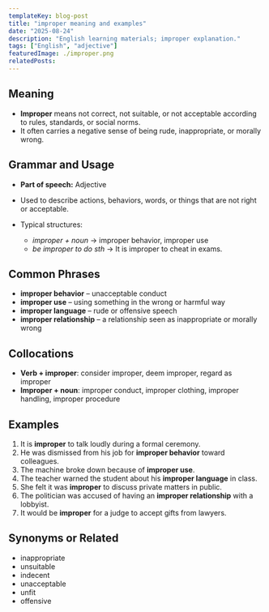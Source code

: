 ```yaml
---
templateKey: blog-post
title: "improper meaning and examples"
date: "2025-08-24"
description: "English learning materials; improper explanation."
tags: ["English", "adjective"]
featuredImage: ./improper.png
relatedPosts:
---
```


## Meaning

- **Improper** means not correct, not suitable, or not acceptable according to rules, standards, or social norms.
- It often carries a negative sense of being rude, inappropriate, or morally wrong.

## Grammar and Usage

- **Part of speech:** Adjective
- Used to describe actions, behaviors, words, or things that are not right or acceptable.
- Typical structures:

  - _improper + noun_ → improper behavior, improper use
  - _be improper to do sth_ → It is improper to cheat in exams.

## Common Phrases

- **improper behavior** – unacceptable conduct
- **improper use** – using something in the wrong or harmful way
- **improper language** – rude or offensive speech
- **improper relationship** – a relationship seen as inappropriate or morally wrong

## Collocations

- **Verb + improper**: consider improper, deem improper, regard as improper
- **Improper + noun**: improper conduct, improper clothing, improper handling, improper procedure

## Examples

1. It is **improper** to talk loudly during a formal ceremony.
2. He was dismissed from his job for **improper behavior** toward colleagues.
3. The machine broke down because of **improper use**.
4. The teacher warned the student about his **improper language** in class.
5. She felt it was **improper** to discuss private matters in public.
6. The politician was accused of having an **improper relationship** with a lobbyist.
7. It would be **improper** for a judge to accept gifts from lawyers.

## Synonyms or Related

- inappropriate
- unsuitable
- indecent
- unacceptable
- unfit
- offensive

